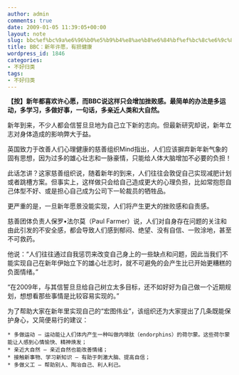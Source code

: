 ```yaml
---
author: admin
comments: true
date: 2009-01-05 11:39:05+00:00
layout: note
slug: bbc%ef%bc%9a%e6%96%b0%e5%b9%b4%e8%ae%b8%e6%84%bf%ef%bc%8c%e6%9c%89%e6%8d%9f%e5%81%a5%e5%ba%b7
title: BBC：新年许愿，有损健康
wordpress_id: 1846
categories:
- 不好归类
tags:
- 不好归类
---
```


**【按】新年都喜欢许心愿，而BBC说这样只会增加挫败感。最简单的办法是多运动，多学习，多做好事，一句话，多亲近人类和大自然。**

新年到来，不少人都会信誓旦旦地为自己立下新的志向。但最新研究却说，新年立志对身体造成的影响弊大于益。

英国致力于改善人们心理健康的慈善组织Mind指出，人们应该摒弃新年新气象的固有思想，因为过多的雄心壮志和一脉豪情，只能给人体大脑增加不必要的负担！

此话怎讲？这家慈善组织说，随着新年的到来，人们往往会敦促自己实现减肥计划或者跳槽方案。但事实上，这样做只会给自己造成更大的心理负担，比如常抱怨自己体型不好、或是担心自己成为公司下一轮裁员的牺牲品。

更严重的是，一旦新年愿景没能实现，人们将产生更大的挫败感和自责感。

慈善团体负责人保罗•法尔莫（Paul Farmer）说，人们对自身存在问题的关注和由此引发的不安全感，都会导致人们感到郁闷、绝望、没有自信、一败涂地，甚至不可救药。

他说：“人们往往通过自我惩罚来改变自己身上的一些缺点和问题，因此当我们不能实现自己在新年伊始立下的雄心壮志时，就不可避免的会产生比已开始更糟糕的负面情绪。”

“在2009年，与其信誓旦旦给自己树立太多目标，还不如好好为自己做一个近期规划，想想看那些事情是比较容易实现的。”

为了帮助大家在新年里实现自己的“宏图伟业”，该组织还为大家提出了几条既能保护身心，又简便易行的建议：

    * 多做运动 — 运动能让人们体内产生一种叫做内啡肽（endorphins）的荷尔蒙。这些荷尔蒙能让人感到心情愉快、精神焕发；
    * 亲近大自然 — 亲近自然也能改善情绪；
    * 接触新事物、学习新知识 — 有助于刺激大脑、提高自信；
    * 多做义工 — 帮助别人、陶冶自己、利人利己。
